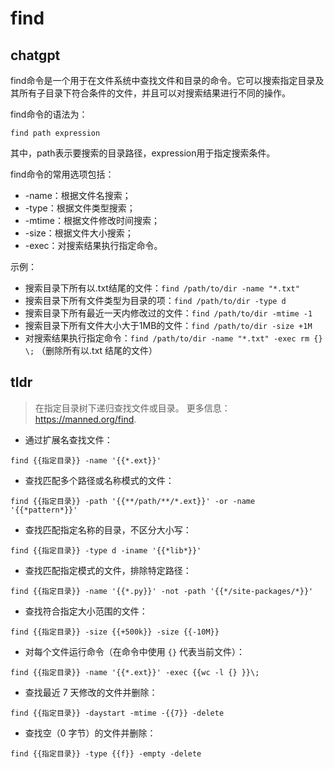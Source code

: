 # find 
## chatgpt 
find命令是一个用于在文件系统中查找文件和目录的命令。它可以搜索指定目录及其所有子目录下符合条件的文件，并且可以对搜索结果进行不同的操作。

find命令的语法为：

```
find path expression
```

其中，path表示要搜索的目录路径，expression用于指定搜索条件。

find命令的常用选项包括：

- -name：根据文件名搜索；
- -type：根据文件类型搜索；
- -mtime：根据文件修改时间搜索；
- -size：根据文件大小搜索；
- -exec：对搜索结果执行指定命令。

示例：

- 搜索目录下所有以.txt结尾的文件：`find /path/to/dir -name "*.txt"`
- 搜索目录下所有文件类型为目录的项：`find /path/to/dir -type d`
- 搜索目录下所有最近一天内修改过的文件：`find /path/to/dir -mtime -1`
- 搜索目录下所有文件大小大于1MB的文件：`find /path/to/dir -size +1M`
- 对搜索结果执行指定命令：`find /path/to/dir -name "*.txt" -exec rm {} \;` （删除所有以.txt 结尾的文件） 

## tldr 
 
> 在指定目录树下递归查找文件或目录。
> 更多信息：<https://manned.org/find>.

- 通过扩展名查找文件：

`find {{指定目录}} -name '{{*.ext}}'`

- 查找匹配多个路径或名称模式的文件：

`find {{指定目录}} -path '{{**/path/**/*.ext}}' -or -name '{{*pattern*}}'`

- 查找匹配指定名称的目录，不区分大小写：

`find {{指定目录}} -type d -iname '{{*lib*}}'`

- 查找匹配指定模式的文件，排除特定路径：

`find {{指定目录}} -name '{{*.py}}' -not -path '{{*/site-packages/*}}'`

- 查找符合指定大小范围的文件：

`find {{指定目录}} -size {{+500k}} -size {{-10M}}`

- 对每个文件运行命令（在命令中使用 `{}` 代表当前文件）：

`find {{指定目录}} -name '{{*.ext}}' -exec {{wc -l {} }}\;`

- 查找最近 7 天修改的文件并删除：

`find {{指定目录}} -daystart -mtime -{{7}} -delete`

- 查找空（0 字节）的文件并删除：

`find {{指定目录}} -type {{f}} -empty -delete`
